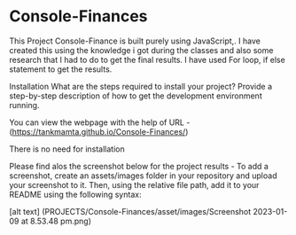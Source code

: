 # Console-Finances

This Project Console-Finance is built purely using JavaScript,. I have created this using the knowledge i got during the classes and also some research that I had to do to get the final results. I have used For loop, if else statement to get the results.

Installation
What are the steps required to install your project? Provide a step-by-step description of how to get the development environment running.

You can view the webpage with the help of URL - (https://tankmamta.github.io/Console-Finances/)

There is no need for installation

Please find alos the screenshot below for the project results -
To add a screenshot, create an assets/images folder in your repository and upload your screenshot to it. Then, using the relative file path, add it to your README using the following syntax:

[alt text] (PROJECTS/Console-Finances/asset/images/Screenshot 2023-01-09 at 8.53.48 pm.png)
